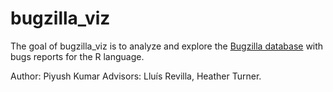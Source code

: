 # bugzilla_viz


The goal of bugzilla_viz is to analyze and explore the [Bugzilla database](https://bugs.r-project.org/bugzilla/) with bugs reports for the R language.

Author: Piyush Kumar 
Advisors: Lluís Revilla, Heather Turner.
